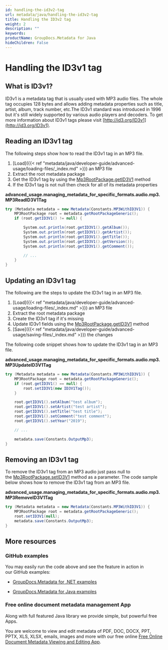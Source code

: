 ```yaml
---
id: handling-the-id3v2-tag
url: metadata/java/handling-the-id3v2-tag
title: Handling the ID3v2 tag
weight: 2
description: ""
keywords: 
productName: GroupDocs.Metadata for Java
hideChildren: False
---
```

# Handling the ID3v1 tag

## What is ID3v1?

ID3v1 is a metadata tag that is usually used with MP3 audio files. The whole tag occupies 128 bytes and allows adding metadata properties such as title, artist, album, track number, etc.The ID3v1 standard was introduced in 1996 but it's still widely supported by various audio players and decoders. To get more information about ID3v1 tags please visit [http://id3.org/ID3v1](http://id3.org/ID3v1).

## Reading an ID3v1 tag

The following steps show how to read the ID3v1 tag in an MP3 file.

1.  [Load]({{< ref "metadata/java/developer-guide/advanced-usage/loading-files/_index.md" >}}) an MP3 file
2.  Extract the root metadata package
3.  Get the ID3v1 tag by using the [Mp3RootPackage.getID3V1](https://apireference.groupdocs.com/metadata/java/com.groupdocs.metadata.core/MP3RootPackage#getID3V1()) method
4.  If the ID3v1 tag is not null then check for all of its metadata properties

**advanced\_usage.managing\_metadata\_for\_specific\_formats.audio.mp3.MP3ReadID3V1Tag**

```csharp
try (Metadata metadata = new Metadata(Constants.MP3WithID3V1)) {
	MP3RootPackage root = metadata.getRootPackageGeneric();
	if (root.getID3V1() != null) {

		System.out.println(root.getID3V1().getAlbum());
		System.out.println(root.getID3V1().getArtist());
		System.out.println(root.getID3V1().getTitle());
		System.out.println(root.getID3V1().getVersion());
		System.out.println(root.getID3V1().getComment());

		// ...
	}
}
```

## Updating an ID3v1 tag

The following are the steps to update the ID3v1 tag in an MP3 file.

1.  [Load]({{< ref "metadata/java/developer-guide/advanced-usage/loading-files/_index.md" >}}) an MP3 file
2.  Extract the root metadata package
3.  Create the ID3v1 tag if it's missing
4.  Update ID3v1 fields using the [Mp3RootPackage.getID3V1](https://apireference.groupdocs.com/metadata/java/com.groupdocs.metadata.core/MP3RootPackage#getID3V1()) method
5.  [Save]({{< ref "metadata/java/developer-guide/advanced-usage/saving-files/_index.md" >}}) the changes

The following code snippet shows how to update the ID3v1 tag in an MP3 file.

**advanced\_usage.managing\_metadata\_for\_specific\_formats.audio.mp3.MP3UpdateID3V1Tag**

```csharp
try (Metadata metadata = new Metadata(Constants.MP3WithID3V1)) {
	MP3RootPackage root = metadata.getRootPackageGeneric();
	if (root.getID3V1() == null) {
		root.setID3V1(new ID3V1Tag());
	}

	root.getID3V1().setAlbum("test album");
	root.getID3V1().setArtist("test artist");
	root.getID3V1().setTitle("test title");
	root.getID3V1().setComment("test comment");
	root.getID3V1().setYear("2019");

	// ...

	metadata.save(Constants.OutputMp3);
}
```

## Removing an ID3v1 tag

To remove the ID3v1 tag from an MP3 audio just pass null to the [Mp3RootPackage.setID3V1](https://apireference.groupdocs.com/metadata/java/com.groupdocs.metadata.core/MP3RootPackage#setID3V1(com.groupdocs.metadata.core.ID3V1Tag)) method as a parameter. The code sample below shows how to remove the ID3v1 tag from an MP3 file.

**advanced\_usage.managing\_metadata\_for\_specific\_formats.audio.mp3.MP3RemoveID3V1Tag**

```csharp
try (Metadata metadata = new Metadata(Constants.MP3WithID3V1)) {
	MP3RootPackage root = metadata.getRootPackageGeneric();
	root.setID3V1(null);
	metadata.save(Constants.OutputMp3);
}
```

## More resources

### GitHub examples

You may easily run the code above and see the feature in action in our GitHub examples:

*   [GroupDocs.Metadata for .NET examples](https://github.com/groupdocs-metadata/GroupDocs.Metadata-for-.NET)
    
*   [GroupDocs.Metadata for Java examples](https://github.com/groupdocs-metadata/GroupDocs.Metadata-for-Java)
    

### Free online document metadata management App

Along with full featured Java library we provide simple, but powerful free Apps.

You are welcome to view and edit metadata of PDF, DOC, DOCX, PPT, PPTX, XLS, XLSX, emails, images and more with our free online [Free Online Document Metadata Viewing and Editing App](https://products.groupdocs.app/metadata).
